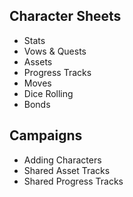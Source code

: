 ## Character Sheets

- Stats
- Vows & Quests
- Assets
- Progress Tracks
- Moves
- Dice Rolling
- Bonds

## Campaigns

- Adding Characters
- Shared Asset Tracks
- Shared Progress Tracks
